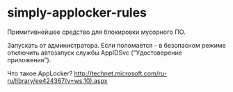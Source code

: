 # simply-applocker-rules

Примитивнейшее средство для блокировки мусорного ПО.

Запускать от администратора. Если поломается - в безопасном режиме отключить автозапуск службы AppIDSvc ("Удостоверение приложения").

Что такое AppLocker? http://technet.microsoft.com/ru-ru/library/ee424367(v=ws.10).aspx
